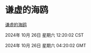 # 谦虚的海鸥
[谦虚的海鸥](http://219.139.197.74:56308/qxdho/course/base/hotlink/index.php)

2024年 10月 26日 星期六 12:20:02 CST

2024年 10月 26日 星期六 04:20:02 GMT
